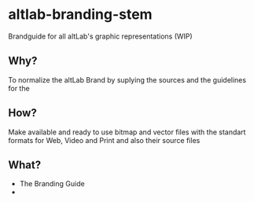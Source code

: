 # altlab-branding-stem
Brandguide for all altLab's graphic representations (WIP)

## Why?
To normalize the altLab Brand by suplying the sources and the guidelines for the 


## How?
Make available and ready to use bitmap and vector files with the standart formats for Web, Video and Print and also their source files

## What?
- The Branding Guide
- 
